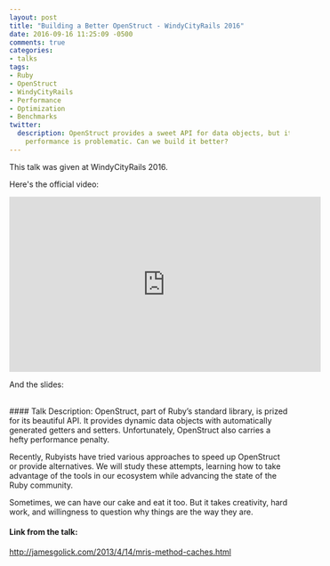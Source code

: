 ```yaml
---
layout: post
title: "Building a Better OpenStruct - WindyCityRails 2016"
date: 2016-09-16 11:25:09 -0500
comments: true
categories:
- talks
tags:
- Ruby
- OpenStruct
- WindyCityRails
- Performance
- Optimization
- Benchmarks
twitter:
  description: OpenStruct provides a sweet API for data objects, but its
    performance is problematic. Can we build it better?
---
```


This talk was given at WindyCityRails 2016.

Here's the official video:

<iframe width="560" height="315" src="https://www.youtube.com/embed/Te4Q3Os5QUA" frameborder="0" allowfullscreen></iframe>

And the slides:

<script async class="speakerdeck-embed" data-id="a58b363d2b76458ea09bee059d5e34e5" data-ratio="1.77777777777778" src="//speakerdeck.com/assets/embed.js"></script>

<br/>
#### Talk Description:
OpenStruct, part of Ruby’s standard library, is prized for its beautiful API. It provides dynamic data objects with automatically generated getters and setters. Unfortunately, OpenStruct also carries a hefty performance penalty.

Recently, Rubyists have tried various approaches to speed up OpenStruct or provide alternatives. We will study these attempts, learning how to take advantage of the tools in our ecosystem while advancing the state of the Ruby community.

Sometimes, we can have our cake and eat it too. But it takes creativity, hard work, and willingness to question why things are the way they are.

#### Link from the talk:
http://jamesgolick.com/2013/4/14/mris-method-caches.html

